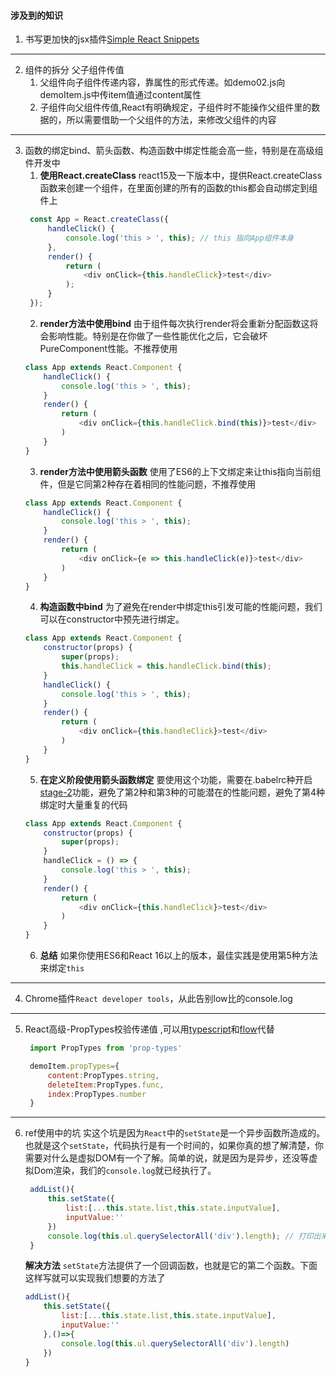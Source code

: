 #### 涉及到的知识
1. 书写更加快的jsx插件[Simple React Snippets](https://marketplace.visualstudio.com/items?itemName=EQuimper.react-native-react-redux-snippets-for-es6-es7-version-standard)
---
2. 组件的拆分 父子组件传值
   1. 父组件向子组件传递内容，靠属性的形式传递。如demo02.js向demoItem.js中传item值通过content属性
   2. 子组件向父组件传值,React有明确规定，子组件时不能操作父组件里的数据的，所以需要借助一个父组件的方法，来修改父组件的内容
---
3. 函数的绑定bind、箭头函数、构造函数中绑定性能会高一些，特别是在高级组件开发中
   1. **使用React.createClass**
   react15及一下版本中，提供React.createClass函数来创建一个组件，在里面创建的所有的函数的this都会自动绑定到组件上
   ```JavaScript
    const App = React.createClass({
        handleClick() {
            console.log('this > ', this); // this 指向App组件本身
        },
        render() {
            return (
                <div onClick={this.handleClick}>test</div>
            );
        }
    });
   ```
   2. **render方法中使用bind**
   由于组件每次执行render将会重新分配函数这将会影响性能。特别是在你做了一些性能优化之后，它会破坏PureComponent性能。不推荐使用
    ```JavaScript
    class App extends React.Component {
        handleClick() {
            console.log('this > ', this);
        }
        render() {
            return (
                <div onClick={this.handleClick.bind(this)}>test</div>
            )
        }
    }
    ```
    3. **render方法中使用箭头函数**
    使用了ES6的上下文绑定来让this指向当前组件，但是它同第2种存在着相同的性能问题，不推荐使用
    ```JavaScript
    class App extends React.Component {
        handleClick() {
            console.log('this > ', this);
        }
        render() {
            return (
                <div onClick={e => this.handleClick(e)}>test</div>
            )
        }
    }
    ```
    4. **构造函数中bind**
    为了避免在render中绑定this引发可能的性能问题，我们可以在constructor中预先进行绑定。
    ```JavaScript
    class App extends React.Component {
        constructor(props) {
            super(props);
            this.handleClick = this.handleClick.bind(this);
        }
        handleClick() {
            console.log('this > ', this);
        }
        render() {
            return (
                <div onClick={this.handleClick}>test</div>
            )
        }
    }
    ```
    5. **在定义阶段使用箭头函数绑定**
    要使用这个功能，需要在.babelrc种开启[stage-2](https://www.cnblogs.com/chris-oil/p/5717544.html)功能，避免了第2种和第3种的可能潜在的性能问题，避免了第4种绑定时大量重复的代码
    ```JavaScript
    class App extends React.Component {
        constructor(props) {
            super(props);
        }
        handleClick = () => {
            console.log('this > ', this);
        }
        render() {
            return (
                <div onClick={this.handleClick}>test</div>
            )
        }
    }
    ```
    6. **总结**
    如果你使用ES6和React 16以上的版本，最佳实践是使用第5种方法来绑定`this`
---
4. Chrome插件`React developer tools`，从此告别low比的console.log
---
5. React高级-PropTypes校验传递值 ,可以用[typescript](https://www.typescriptlang.org/)和[flow](https://flow.org/)代替
   ```JavaScript
    import PropTypes from 'prop-types'
   ```
   ```JavaScript
    demoItem.propTypes={
        content:PropTypes.string,
        deleteItem:PropTypes.func,
        index:PropTypes.number
    }
   ```
---
6. ref使用中的坑
    实这个坑是因为`React`中的`setState`是一个异步函数所造成的。也就是这个`setState`，代码执行是有一个时间的，如果你真的想了解清楚，你需要对什么是虚拟DOM有一个了解。简单的说，就是因为是异步，还没等虚拟Dom渲染，我们的`console.log`就已经执行了。
   ```JavaScript
    addList(){
        this.setState({
            list:[...this.state.list,this.state.inputValue],
            inputValue:''
        })
        console.log(this.ul.querySelectorAll('div').length); // 打印出来比真实数据少一个
    }
    ```
    **解决方法**
    `setState`方法提供了一个回调函数，也就是它的第二个函数。下面这样写就可以实现我们想要的方法了
    ```JavaScript
    addList(){
        this.setState({
            list:[...this.state.list,this.state.inputValue],
            inputValue:''
        },()=>{
            console.log(this.ul.querySelectorAll('div').length)
        })
    }
    ```
